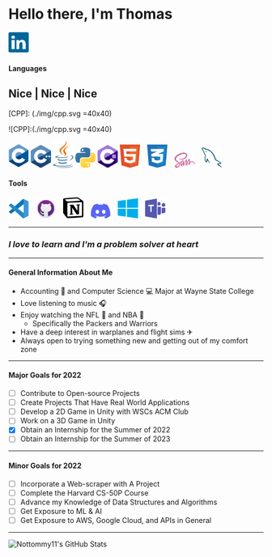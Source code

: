 # Hello there, I'm Thomas

[<img alt="LinkedIn" width="40" src="./img/linkedin.svg" style="padding-right: 10px" />][LinkedIn]

#### Languages

Nice | Nice | Nice
---

[CPP]: (./img/cpp.svg =40x40)

![CPP]:(./img/cpp.svg =40x40)

<a>
<img alt="C++" width="40" src="./img/cpp.svg" />
<img alt="C" width="40" src="./img/c.svg" />
<img alt="Java" width="40" src="./img/java2.svg" />
<img alt="Python" width="40" src="./img/python.svg" />
<img alt="C#" width="40" src="./img/csharp.svg" />
<img alt="HTML5" width="40" src="./img/html5.svg" style="padding-right: 10px" />
<img alt="CSS3" width="40" src="./img/css3.svg" style="padding-right: 10px" />
<img alt="Sass" width="40" src="./img/sass.svg" style="padding-right: 10px" />
<img alt="MySQL" width="40" src="./img/mysql.svg" style="padding-right: 10px" />
</a>

#### Tools

<img alt="Visual Studio Code" width="40" src="./img/visual-studio-code.svg" style="padding-right: 10px" />
<img alt="GitHub" width="40" src="./img/github.svg" style="padding-right: 10px" />
<img alt="Notion" width="40" src="./img/notion.svg" style="padding-right: 10px" />
<img alt="Discord" width="40" src="./img/discord.svg" style="padding-right: 10px" />
<img alt="Microsoft Windows" width="40" src="./img/microsoft-windows.svg" style="padding-right: 10px" />
<img alt="Microsoft Teams" width="40" src="./img/microsoft-teams.svg" style="padding-right: 10px" />

<!-- To be Included/Need Better Image
<img alt="Markdown" width="40" src="./img/markdown.svg" style="padding-right: 10px" />

<img alt="Android Studio" width="40" src="./img/android-studio.svg" style="padding-right: 10px" />

<img alt="Arduino" width="40" src="./img/arduino.svg" style="padding-right: 10px" />

<img alt="Oracle VM Virtualbox" width="40" src="./img/virtualbox.svg" style="padding-right: 10px" />


-->

<!--
[<img align="left" alt="GitHub" width="26px" src="https://user-images.githubusercontent.com/3369400/139447912-e0f43f33-6d9f-45f8-be46-2df5bbc91289.png" style="padding-right:10px;" />](#gh-dark-mode-only)
[<img align="left" alt="GitHub" width="26px" src="https://user-images.githubusercontent.com/3369400/139448065-39a229ba-4b06-434b-bc67-616e2ed80c8f.png" style="padding-right:10px;" />](#gh-light-mode-only)
<img alt="Visual Studio Code" width="26px" src="https://cdn.jsdelivr.net/gh/devicons/devicon/icons/vscode/vscode-original.svg" style="padding-right:10px;" />
<img alt="Unity" width="26px" src="https://cdn.jsdelivr.net/gh/devicons/devicon/icons/unity/unity-original.svg" style="padding-right:10px;" />
<img alt="Notion" width="26px" src="https://cdn.jsdelivr.net/gh/devicons/devicon/icons/notion/notion-original.svg" style="padding-right:10px;" />
-->

---

### *I love to learn and I'm a problem solver at heart*

---

#### General Information About Me

- Accounting 🧾 and Computer Science 💻 Major at Wayne State College
- Love listening to music 🎧
- Enjoy watching the NFL 🏈 and NBA 🏀
  - Specifically the Packers and Warriors
- Have a deep interest in warplanes and flight sims ✈
- Always open to trying something new and getting out of my comfort zone

---

#### Major Goals for 2022

- [ ] Contribute to Open-source Projects
- [ ] Create Projects That Have Real World Applications
- [ ] Develop a 2D Game in Unity with WSCs ACM Club
- [ ] Work on a 3D Game in Unity
- [X] Obtain an Internship for the Summer of 2022
- [ ] Obtain an Internship for the Summer of 2023

---

#### Minor Goals for 2022

- [ ] Incorporate a Web-scraper with A Project
- [ ] Complete the Harvard CS-50P Course
- [ ] Advance my Knowledge of Data Structures and Algorithms
- [ ] Get Exposure to ML & AI
- [ ] Get Exposure to AWS, Google Cloud, and APIs in General

---

<img alt="Nottommy11's GitHub Stats" src="https://github-readme-stats.vercel.app/api?username=Nottommy11&show_icons=true&hide_border=false&title_color=07e3cb&icon_color=edc802&text_color=c8cdcf&border_color=07e3cb&count_private=true" />

<!--&bg_color=09131B-->


[LinkedIn]: https://www.linkedin.com/in/thomas-marxsen